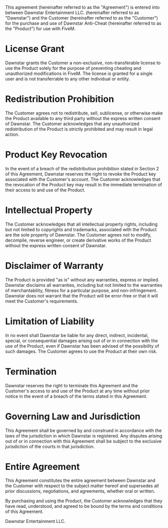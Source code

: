 This agreement (hereinafter referred to as the "Agreement") is entered into between Dawnstar Entertainment LLC. (hereinafter referred to as "Dawnstar") and the Customer (hereinafter referred to as the "Customer") for the purchase and use of Dawnstar Anti-Cheat (hereinafter referred to as the "Product") for use with FiveM.

# License Grant
Dawnstar grants the Customer a non-exclusive, non-transferable license to use the Product solely for the purpose of preventing cheating and unauthorized modifications in FiveM. The license is granted for a single user and is not transferrable to any other individual or entity.

# Redistribution Prohibition
The Customer agrees not to redistribute, sell, sublicense, or otherwise make the Product available to any third party without the express written consent of Dawnstar. The Customer acknowledges that any unauthorized redistribution of the Product is strictly prohibited and may result in legal action.

# Product Key Revocation
In the event of a breach of the redistribution prohibition stated in Section 2 of this Agreement, Dawnstar reserves the right to revoke the Product key associated with the Customer's account. The Customer acknowledges that the revocation of the Product key may result in the immediate termination of their access to and use of the Product.

# Intellectual Property
The Customer acknowledges that all intellectual property rights, including but not limited to copyrights and trademarks, associated with the Product are the sole property of Dawnstar. The Customer agrees not to modify, decompile, reverse engineer, or create derivative works of the Product without the express written consent of Dawnstar.

# Disclaimer of Warranty
The Product is provided "as is" without any warranties, express or implied. Dawnstar disclaims all warranties, including but not limited to the warranties of merchantability, fitness for a particular purpose, and non-infringement. Dawnstar does not warrant that the Product will be error-free or that it will meet the Customer's requirements.

# Limitation of Liability
In no event shall Dawnstar be liable for any direct, indirect, incidental, special, or consequential damages arising out of or in connection with the use of the Product, even if Dawnstar has been advised of the possibility of such damages. The Customer agrees to use the Product at their own risk.

# Termination
Dawnstar reserves the right to terminate this Agreement and the Customer's access to and use of the Product at any time without prior notice in the event of a breach of the terms stated in this Agreement.

# Governing Law and Jurisdiction
This Agreement shall be governed by and construed in accordance with the laws of the jurisdiction in which Dawnstar is registered. Any disputes arising out of or in connection with this Agreement shall be subject to the exclusive jurisdiction of the courts in that jurisdiction.

# Entire Agreement
This Agreement constitutes the entire agreement between Dawnstar and the Customer with respect to the subject matter hereof and supersedes all prior discussions, negotiations, and agreements, whether oral or written.

By purchasing and using the Product, the Customer acknowledges that they have read, understood, and agreed to be bound by the terms and conditions of this Agreement.

Dawnstar Entertainment LLC.
